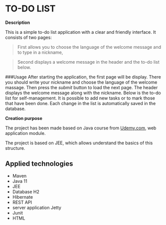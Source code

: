 # TO-DO LIST

**Description**

This is a simple to-do list application with a clear and friendly interface.
It consists of two pages:
>First allows you to choose the language of the welcome message and to type in a nickname,

>Second displays a welcome message in the header and the to-do list below.

###Usage
After starting the application, the first page will be display. 
There you should write your nickname and choose the language of the welcome massage.
Then press the *submit* button to load the next page.
The header displays the welcome message along with the nickname.
Below is the to-do list for self-management.
It is possible to add new tasks or to mark those that have been done.
Each change in the list is automatically saved in the database.

**Creation purpose**

The project has been made based on Java course from [Udemy.com](https://www.udemy.com/), web application module. 

The project is based on JEE, which allows understand the basics of this structure.

## Applied technologies
- Maven
- Java 11
- JEE
- Database H2
- Hibernate
- REST API
- server application Jetty
- Junit
- HTML
